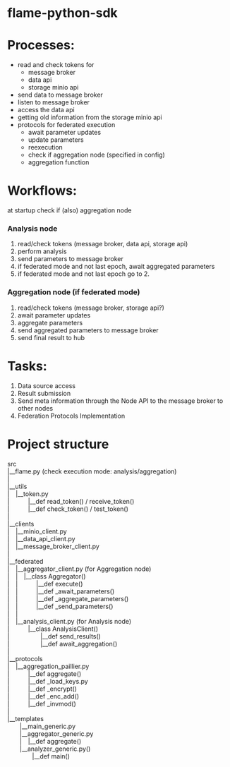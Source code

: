 # flame-python-sdk

# Processes:
- read and check tokens for
  - message broker
  - data api
  - storage minio api
- send data to message broker
- listen to message broker
- access the data api 
- getting old information from the storage minio api
- protocols for federated execution
  - await parameter updates
  - update parameters
  - reexecution
  - check if aggregation node (specified in config)
  - aggregation function
  
# Workflows:
at startup check if (also) aggregation node 

### Analysis node
1. read/check tokens (message broker, data api, storage api)
2. perform analysis
3. send parameters to message broker
4. if federated mode and not last epoch, await aggregated parameters
5. if federated mode and not last epoch go to 2.

### Aggregation node (if federated mode)
1. read/check tokens (message broker, storage api?)
2. await parameter updates 
3. aggregate parameters
4. send aggregated parameters to message broker
5. send final result to hub

# Tasks:
1. Data source access
2. Result submission
3. Send meta information through the Node API to the message broker to other nodes
4. Federation Protocols Implementation

# Project structure
src\
|__flame.py (check execution mode: analysis/aggregation)\
|\
|__utils\
|&emsp;|__token.py\
|&emsp;&emsp;&emsp;|__def read_token() / receive_token()\
|&emsp;&emsp;&emsp;|__def check_token() / test_token()\
|\
|__clients\
|&emsp;|__minio_client.py\
|&emsp;|__data_api_client.py\
|&emsp;|__message_broker_client.py\
|\
|__federated\
|&emsp;|__aggregator_client.py (for Aggregation node)\
|&emsp;|&emsp;|__class Aggregator()\
|&emsp;|&emsp;&emsp;&emsp;|__def execute()\
|&emsp;|&emsp;&emsp;&emsp;|__def _await_parameters()\
|&emsp;|&emsp;&emsp;&emsp;|__def _aggregate_parameters()\
|&emsp;|&emsp;&emsp;&emsp;|__def _send_parameters()\
|&emsp;|\
|&emsp;|__analysis_client.py (for Analysis node)\
|&emsp;&emsp;&emsp;|__class AnalysisClient()\
|&emsp;&emsp;&emsp;&emsp;&emsp;|__def send_results()\
|&emsp;&emsp;&emsp;&emsp;&emsp;|__def await_aggregation()\
|\
|__protocols\
|&emsp;|__aggregation_paillier.py\
|&emsp;&emsp;&emsp;|__def aggregate()\
|&emsp;&emsp;&emsp;|__def _load_keys.py\
|&emsp;&emsp;&emsp;|__def _encrypt()\
|&emsp;&emsp;&emsp;|__def _enc_add()\
|&emsp;&emsp;&emsp;|__def _invmod()\
|\
|__templates\
&emsp;&emsp;|__main_generic.py\
&emsp;&emsp;|__aggregator_generic.py\
&emsp;&emsp;|&emsp;|__def aggregate()\
&emsp;&emsp;|__analyzer_generic.py()\
&emsp;&emsp;&emsp;&emsp;|__def main()


